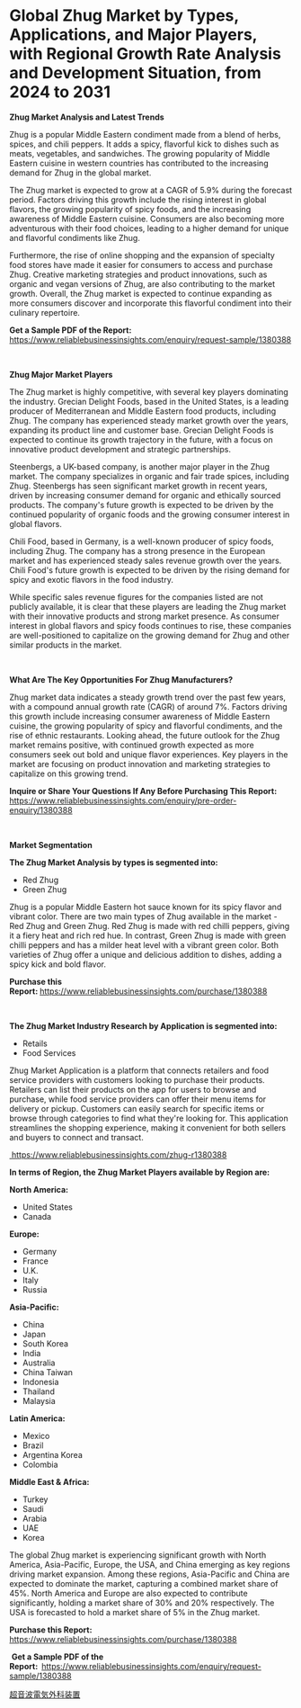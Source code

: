 <p><h1>Global Zhug Market by Types, Applications, and Major Players, with Regional Growth Rate Analysis and Development Situation, from 2024 to 2031</h1></p><p><strong>Zhug Market Analysis and Latest Trends</strong></p>
<p><p>Zhug is a popular Middle Eastern condiment made from a blend of herbs, spices, and chili peppers. It adds a spicy, flavorful kick to dishes such as meats, vegetables, and sandwiches. The growing popularity of Middle Eastern cuisine in western countries has contributed to the increasing demand for Zhug in the global market.</p><p>The Zhug market is expected to grow at a CAGR of 5.9% during the forecast period. Factors driving this growth include the rising interest in global flavors, the growing popularity of spicy foods, and the increasing awareness of Middle Eastern cuisine. Consumers are also becoming more adventurous with their food choices, leading to a higher demand for unique and flavorful condiments like Zhug.</p><p>Furthermore, the rise of online shopping and the expansion of specialty food stores have made it easier for consumers to access and purchase Zhug. Creative marketing strategies and product innovations, such as organic and vegan versions of Zhug, are also contributing to the market growth. Overall, the Zhug market is expected to continue expanding as more consumers discover and incorporate this flavorful condiment into their culinary repertoire.</p></p>
<p><strong>Get a Sample PDF of the Report:&nbsp;</strong> <a href="https://www.reliablebusinessinsights.com/enquiry/request-sample/1380388">https://www.reliablebusinessinsights.com/enquiry/request-sample/1380388</a></p>
<p>&nbsp;</p>
<p><strong>Zhug Major Market Players</strong></p>
<p><p>The Zhug market is highly competitive, with several key players dominating the industry. Grecian Delight Foods, based in the United States, is a leading producer of Mediterranean and Middle Eastern food products, including Zhug. The company has experienced steady market growth over the years, expanding its product line and customer base. Grecian Delight Foods is expected to continue its growth trajectory in the future, with a focus on innovative product development and strategic partnerships.</p><p>Steenbergs, a UK-based company, is another major player in the Zhug market. The company specializes in organic and fair trade spices, including Zhug. Steenbergs has seen significant market growth in recent years, driven by increasing consumer demand for organic and ethically sourced products. The company's future growth is expected to be driven by the continued popularity of organic foods and the growing consumer interest in global flavors.</p><p>Chili Food, based in Germany, is a well-known producer of spicy foods, including Zhug. The company has a strong presence in the European market and has experienced steady sales revenue growth over the years. Chili Food's future growth is expected to be driven by the rising demand for spicy and exotic flavors in the food industry.</p><p>While specific sales revenue figures for the companies listed are not publicly available, it is clear that these players are leading the Zhug market with their innovative products and strong market presence. As consumer interest in global flavors and spicy foods continues to rise, these companies are well-positioned to capitalize on the growing demand for Zhug and other similar products in the market.</p></p>
<p>&nbsp;</p>
<p><strong>What Are The Key Opportunities For Zhug Manufacturers?</strong></p>
<p><p>Zhug market data indicates a steady growth trend over the past few years, with a compound annual growth rate (CAGR) of around 7%. Factors driving this growth include increasing consumer awareness of Middle Eastern cuisine, the growing popularity of spicy and flavorful condiments, and the rise of ethnic restaurants. Looking ahead, the future outlook for the Zhug market remains positive, with continued growth expected as more consumers seek out bold and unique flavor experiences. Key players in the market are focusing on product innovation and marketing strategies to capitalize on this growing trend.</p></p>
<p><strong>Inquire or Share Your Questions If Any Before Purchasing This Report:</strong> <a href="https://www.reliablebusinessinsights.com/enquiry/pre-order-enquiry/1380388">https://www.reliablebusinessinsights.com/enquiry/pre-order-enquiry/1380388</a></p>
<p>&nbsp;</p>
<p><strong>Market Segmentation</strong></p>
<p><strong>The Zhug Market Analysis by types is segmented into:</strong></p>
<p><ul><li>Red Zhug</li><li>Green Zhug</li></ul></p>
<p><p>Zhug is a popular Middle Eastern hot sauce known for its spicy flavor and vibrant color. There are two main types of Zhug available in the market - Red Zhug and Green Zhug. Red Zhug is made with red chilli peppers, giving it a fiery heat and rich red hue. In contrast, Green Zhug is made with green chilli peppers and has a milder heat level with a vibrant green color. Both varieties of Zhug offer a unique and delicious addition to dishes, adding a spicy kick and bold flavor.</p></p>
<p><strong>Purchase this Report:&nbsp;</strong><a href="https://www.reliablebusinessinsights.com/purchase/1380388">https://www.reliablebusinessinsights.com/purchase/1380388</a></p>
<p>&nbsp;</p>
<p><strong>The Zhug Market Industry Research by Application is segmented into:</strong></p>
<p><ul><li>Retails</li><li>Food Services</li></ul></p>
<p><p>Zhug Market Application is a platform that connects retailers and food service providers with customers looking to purchase their products. Retailers can list their products on the app for users to browse and purchase, while food service providers can offer their menu items for delivery or pickup. Customers can easily search for specific items or browse through categories to find what they're looking for. This application streamlines the shopping experience, making it convenient for both sellers and buyers to connect and transact.</p></p>
<p><a href="https://www.reliablebusinessinsights.com/zhug-r1380388">&nbsp;https://www.reliablebusinessinsights.com/zhug-r1380388</a></p>
<p><strong>In terms of Region, the Zhug Market Players available by Region are:</strong></p>
<p>
    <p> <strong> North America: </strong>
        <ul>
            <li>United States</li>
            <li>Canada</li>
        </ul>
        </p> 
    <p> <strong> Europe: </strong>
        <ul>
            <li>Germany</li>
            <li>France</li>
            <li>U.K.</li>
            <li>Italy</li>
            <li>Russia</li>
        </ul>
        </p> 
    <p> <strong> Asia-Pacific: </strong>
        <ul>
            <li>China</li>
            <li>Japan</li>
            <li>South Korea</li>
            <li>India</li>
            <li>Australia</li>
            <li>China Taiwan</li>
            <li>Indonesia</li>
            <li>Thailand</li>
            <li>Malaysia</li>
        </ul>
        </p> 
    <p> <strong> Latin America: </strong>
        <ul>
            <li>Mexico</li>
            <li>Brazil</li>
            <li>Argentina Korea</li>
            <li>Colombia</li>
        </ul>
        </p> 
    <p> <strong> Middle East & Africa: </strong>
        <ul>
            <li>Turkey</li>
            <li>Saudi</li>
            <li>Arabia</li>
            <li>UAE</li>
            <li>Korea</li>
        </ul>
    </p>
    </p>
<p><p>The global Zhug market is experiencing significant growth with North America, Asia-Pacific, Europe, the USA, and China emerging as key regions driving market expansion. Among these regions, Asia-Pacific and China are expected to dominate the market, capturing a combined market share of 45%. North America and Europe are also expected to contribute significantly, holding a market share of 30% and 20% respectively. The USA is forecasted to hold a market share of 5% in the Zhug market.</p></p>
<p><strong>Purchase this Report: </strong><a href="https://www.reliablebusinessinsights.com/purchase/1380388">https://www.reliablebusinessinsights.com/purchase/1380388</a></p>
<p>&nbsp;<strong>Get a Sample PDF of the Report:&nbsp;&nbsp;</strong><a href="https://www.reliablebusinessinsights.com/enquiry/request-sample/1380388">https://www.reliablebusinessinsights.com/enquiry/request-sample/1380388</a></p>
<p><strong></strong></p>
<p><p><a href="https://medium.com/@kaydenjohns1964/%E6%AC%A1%E3%81%AE%E6%96%87%E3%82%92%E6%97%A5%E6%9C%AC%E8%AA%9E%E3%81%AB%E7%BF%BB%E8%A8%B3%E3%81%97%E3%81%A6%E3%81%8F%E3%81%A0%E3%81%95%E3%81%84-%E4%B8%96%E7%95%8C%E3%81%AE%E8%B6%85%E9%9F%B3%E6%B3%A2%E9%9B%BB%E6%B0%97%E6%89%8B%E8%A1%93%E8%A3%85%E7%BD%AE%E5%B8%82%E5%A0%B4%E3%82%BB%E3%82%AF%E3%82%BF%E3%83%BC-%E3%82%BF%E3%82%A4%E3%83%97-%E3%82%A2%E3%83%97%E3%83%AA%E3%82%B1%E3%83%BC%E3%82%B7%E3%83%A7%E3%83%B3-%E5%B8%82%E5%A0%B4%E3%83%97%E3%83%AC%E3%83%BC%E3%83%A4%E3%83%BC%E3%81%AE%E6%88%A6%E7%95%A5-%E5%9C%B0%E5%9F%9F%E3%81%94%E3%81%A8%E3%81%AE%E6%88%90%E9%95%B7%E3%81%AE%E6%B4%9E%E5%AF%9F-%E5%B0%86%E6%9D%A5%E3%81%AE%E4%BA%88%E6%B8%AC-2024%E5%B9%B4-2031%E5%B9%B4-c85301be01ab">超音波電気外科装置</a></p></p>